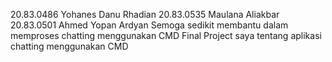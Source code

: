 20.83.0486 Yohanes Danu Rhadian
20.83.0535 Maulana Aliakbar 
20.83.0501 Ahmed Yopan Ardyan
Semoga sedikit membantu dalam memproses chatting menggunakan CMD
Final Project saya tentang aplikasi chatting menggunakan CMD
